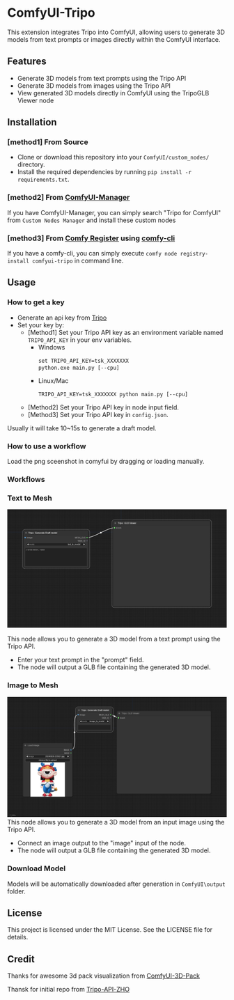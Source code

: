 # ComfyUI-Tripo
This extension integrates Tripo into ComfyUI, allowing users to generate 3D models from text prompts or images directly within the ComfyUI interface.

## Features
- Generate 3D models from text prompts using the Tripo API
- Generate 3D models from images using the Tripo API
- View generated 3D models directly in ComfyUI using the TripoGLB Viewer node

## Installation
### [method1] From Source
- Clone or download this repository into your `ComfyUI/custom_nodes/` directory.
- Install the required dependencies by running `pip install -r requirements.txt`.

### [method2] From [ComfyUI-Manager](https://github.com/ltdrdata/ComfyUI-Manager)
If you have ComfyUI-Manager, you can simply search "Tripo for ComfyUI" from `Custom Nodes Manager` and install these custom nodes 

### [method3] From [Comfy Register](https://registry.comfy.org/) using [comfy-cli](https://github.com/Comfy-Org/comfy-cli)
If you have a comfy-cli, you can simply execute `comfy node registry-install comfyui-tripo` in command line.

## Usage
### How to get a key
- Generate an api key from [Tripo](https://platform.tripo3d.ai/)
- Set your key by:
    * [Method1] Set your Tripo API key as an environment variable named `TRIPO_API_KEY` in your env variables. 
        + Windows
            ```
            set TRIPO_API_KEY=tsk_XXXXXXX
            python.exe main.py [--cpu]
            ```
        + Linux/Mac
            ```
            TRIPO_API_KEY=tsk_XXXXXXX python main.py [--cpu]
            ```
    * [Method2] Set your Tripo API key in node input field.
    * [Method3] Set your Tripo API key in `config.json`.

Usually it will take 10~15s to generate a draft model.

### How to use a workflow
Load the png sceenshot in comyfui by dragging or loading manually.

### Workflows
### Text to Mesh
![img](workflows/text_to_model.png)

This node allows you to generate a 3D model from a text prompt using the Tripo API.

- Enter your text prompt in the "prompt" field.
- The node will output a GLB file containing the generated 3D model.

### Image to Mesh
![img](workflows/image_to_model.png)
This node allows you to generate a 3D model from an input image using the Tripo API.

- Connect an image output to the "image" input of the node.
- The node will output a GLB file containing the generated 3D model.

### Download Model
Models will be automatically downloaded after generation in `ComfyUI\output` folder.

## License
This project is licensed under the MIT License. See the LICENSE file for details.

## Credit
Thanks for awesome 3d pack visualization from [ComfyUI-3D-Pack](https://github.com/MrForExample/ComfyUI-3D-Pack)

Thansk for initial repo from [Tripo-API-ZHO](https://github.com/ZHO-ZHO-ZHO/Tripo-API-ZHO)